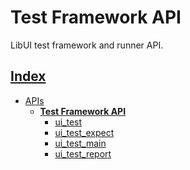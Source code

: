 # Test Framework API

LibUI test framework and runner API.

## [Index](../../README.md)
- [APIs](../README.md)
  - **[Test Framework API](./README.md)**
    - [ui_test](./ui_test.md)
    - [ui_test_expect](./ui_test_expect.md)
    - [ui_test_main](./ui_test_main.md)
    - [ui_test_report](./ui_test_report.md)
